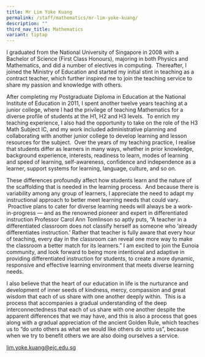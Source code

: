 ```yaml
---
title: Mr Lim Yoke Kuang
permalink: /staff/mathematics/mr-lim-yoke-kuang/
description: ""
third_nav_title: Mathematics
variant: tiptap
---
```

<p>I graduated from the National University of Singapore in 2008 with a Bachelor
of Science (First Class Honours), majoring in both Physics and Mathematics,
and did a number of electives in computing.&nbsp; Thereafter, I joined
the Ministry of Education and started my initial stint in teaching as a
contract teacher, which further inspired me to join the teaching service
to share my passion and knowledge with others.</p>
<p>After completing my Postgraduate Diploma in Education at the National
Institute of Education in 2011, I spent another twelve years teaching at
a junior college, where I had the privilege of teaching Mathematics for
a diverse profile of students at the H1, H2 and H3 levels. &nbsp;To enrich
my teaching experience, I also had the opportunity to take on the role
of the H3 Math Subject IC, and my work included administrative planning
and collaborating with another junior college to develop learning and lesson
resources for the subject.&nbsp; Over the years of my teaching practice,
I realise that students differ as learners in many ways, whether in prior
knowledge, background experience, interests, readiness to learn, modes
of learning and speed of learning, self-awareness, confidence and independence
as a learner, support systems for learning, language, culture, and so on.</p>
<p>These differences profoundly affect how students learn and the nature
of the scaffolding that is needed in the learning process. &nbsp;And because
there is variability among any group of learners, I appreciate the need
to adapt my instructional approach to better meet learning needs that could
vary. &nbsp;Proactive plans to cater for diverse learning needs will always
be a work-in-progress –– and as the renowned pioneer and expert in differentiated
instruction Professor Carol Ann Tomlinson so aptly puts, “A teacher in
a differentiated classroom does not classify herself as someone who ‘already
differentiates instruction.’ Rather that teacher is fully aware that every
hour of teaching, every day in the classroom can reveal one more way to
make the classroom a better match for its learners.” I am excited to join
the Eunoia community, and look forward to being more intentional and adaptive
in providing differentiated instruction for students, to create a more
dynamic, responsive and effective learning environment that meets diverse
learning needs.</p>
<p>I also believe that the heart of our education in life is the nurturance
and development of inner seeds of kindness, mercy, compassion and great
wisdom that each of us share with one another deeply within.&nbsp; This
is a process that accompanies a gradual understanding of the deep interconnectedness
that each of us share with one another despite the apparent differences
that we may have, and this is also a process that goes along with a gradual
appreciation of the ancient Golden Rule, which teaches us to “do unto others
as what we would like others do unto us”, because when we try to benefit
others we are also doing ourselves a service.</p>
<p><a href="mailto:lim.yoke.kuang@ejc.edu.sg" rel="noopener noreferrer nofollow" target="_blank">lim.yoke.kuang@ejc.edu.sg</a>
</p>